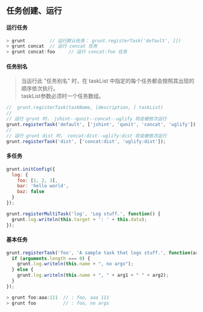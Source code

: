 ## 任务创建、运行

#### 运行任务

```js
> grunt         // 运行默认任务： grunt.registerTask('default', [])
> grunt concat  // 运行 concat 任务
> grunt concat:foo     // 运行 concat:foo 任务
```

#### 任务别名
> 当运行此 "任务别名" 时，在 taskList 中指定的每个任务都会按照其出现的顺序依次执行。<br>
> taskList参数必须时一个任务数组。

```js
//  grunt.registerTask(taskName, [description, ] taskList)
//
// 运行 grunt 时， jshint--qunit--concat--uglify 将会被依次运行
grunt.registerTask('default', ['jshint', 'qunit', 'concat', 'uglify']);
//
// 运行 grunt dist 时， concat:dist--uglify:dist 将会被依次运行
grunt.registerTask('dist', ['concat:dist', 'uglify:dist']);
```

#### 多任务

```js
grunt.initConfig({
  log: {
    foo: [1, 2, 3],
    bar: 'hello world',
    baz: false
  }
});

grunt.registerMultiTask('log', 'Log stuff.', function() {
  grunt.log.writeln(this.target + ': ' + this.data);
});
```

#### 基本任务

```js
grunt.registerTask('foo', 'A sample task that logs stuff.', function(arg1, arg2) {
  if (arguments.length === 0) {
    grunt.log.writeln(this.name + ", no args");
  } else {
    grunt.log.writeln(this.name + ", " + arg1 + " " + arg2);
  }
});

> grunt foo:aaa:111  // : foo, aaa 111
> grunt foo          // : foo, no args
```

####
